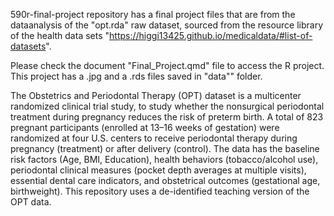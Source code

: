 590r-final-project repository has a final project files that are from the dataanalysis of the "opt.rda" raw dataset, sourced from the resource library of the health data sets "https://higgi13425.github.io/medicaldata/#list-of-datasets".

Please check the document "Final_Project.qmd" file to access the R project. This project has a .jpg and a .rds files saved in "data"" folder.

The Obstetrics and Periodontal Therapy (OPT) dataset is a multicenter randomized clinical trial study, to study whether the nonsurgical periodontal treatment during pregnancy reduces the risk of preterm birth. A total of 823 pregnant participants (enrolled at 13–16 weeks of gestation) were randomized at four U.S. centers to receive periodontal therapy during pregnancy (treatment) or after delivery (control). The data has the baseline risk factors (Age, BMI, Education), health behaviors (tobacco/alcohol use), periodontal clinical measures (pocket depth averages at multiple visits), essential dental care indicators, and obstetrical outcomes (gestational age, birthweight). This repository uses a de-identified teaching version of the OPT data. 



